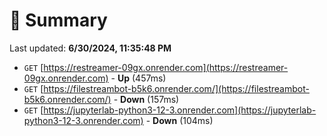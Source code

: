 # 📖 Summary
Last updated: **6/30/2024, 11:35:48 PM**

- `GET` [https://restreamer-09gx.onrender.com](https://restreamer-09gx.onrender.com) - **Up** (457ms)
- `GET` [https://filestreambot-b5k6.onrender.com/](https://filestreambot-b5k6.onrender.com/) - **Down** (157ms)
- `GET` [https://jupyterlab-python3-12-3.onrender.com](https://jupyterlab-python3-12-3.onrender.com) - **Down** (104ms)
